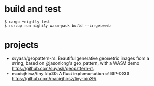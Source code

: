 # build and test

```shell
$ cargo +nightly test
$ rustup run nightly wasm-pack build --target=web
```

# projects

- suyash/geopattern-rs: Beautiful generative geometric images from a string, based on @jasonlong's geo_pattern, with a WASM demo https://github.com/suyash/geopattern-rs
- maciejhirsz/tiny-bip39: A Rust implementation of BIP-0039 https://github.com/maciejhirsz/tiny-bip39/